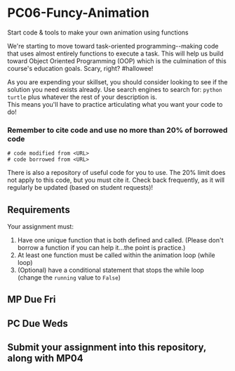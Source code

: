 # PC06-Funcy-Animation
Start code &amp; tools to make your own animation using functions

We're starting to move toward task-oriented programming--making code that uses almost entirely functions to execute a task. This will help us build toward Object Oriented Programming (OOP) which is the culmination of this course's education goals. Scary, right? #hallowee!

As you are expending your skillset, you should consider looking to see if the solution you need exists already. Use search engines to search for:
`python turtle` plus whatever the rest of your description is.<br>
This means you'll have to practice articulating what you want your code to do!

### Remember to cite code and use no more than 20% of borrowed code
`# code modified from <URL>`<br>
`# code borrowed from <URL>`

There is also a repository of useful code for you to use. The 20% limit does not apply to this code, but you must cite it. Check back frequently, as it will regularly be updated (based on student requests)!

## Requirements
Your assignment must:
1. Have one unique function that is both defined and called. (Please don't borrow a function if you can help it...the point is practice.)
2. At least one function must be called within the animation loop (while loop)
3. (Optional) have a conditional statement that stops the while loop (change the `running` value to `False`)

## MP Due Fri
## PC Due Weds

## Submit your assignment into this repository, along with MP04
